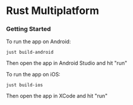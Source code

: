 # Rust Multiplatform

### Getting Started

To run the app on Android:

```
just build-android
```

Then open the app in Android Studio and hit "run"

To run the app on iOS:

```
just build-ios
```

Then open the app in XCode and hit "run"
